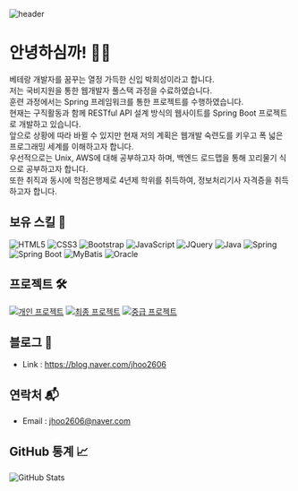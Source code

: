 <!-- Header -->
![header](https://capsule-render.vercel.app/api?type=waving&color=timeGradient&text=어서오고~%20&animation=twinkling&fontSize=35&fontAlignY=40&fontAlign=70&height=250)


<!-- Introduction -->
# 안녕하심까! ✋🏻

베테랑 개발자를 꿈꾸는 열정 가득한 신입 박희성이라고 합니다.  
저는 국비지원을 통한 웹개발자 풀스택 과정을 수료하였습니다.  
훈련 과정에서는 Spring 프레임워크를 통한 프로젝트를 수행하였습니다.  
현재는 구직활동과 함께 RESTful API 설계 방식의 웹사이트를 Spring Boot 프로젝트로 개발하고 있습니다.  
앞으로 상황에 따라 바뀔 수 있지만 현재 저의 계획은 웹개발 숙련도를 키우고 폭 넓은 프로그래밍 세계를 이해하고자 합니다.  
우선적으로는 Unix, AWS에 대해 공부하고자 하며, 백엔드 로드맵을 통해 꼬리물기 식으로 공부하고자 합니다.  
또한 취직과 동시에 학점은행제로 4년제 학위를 취득하여, 정보처리기사 자격증을 취득하고자 합니다.

<!-- Tech Stack -->
## 보유 스킬 🚀
![HTML5](https://img.shields.io/badge/-HTML5-E34F26?style=flat-square&logo=html5&logoColor=white&labelColor=E34F26) ![CSS3](https://img.shields.io/badge/-CSS3-1572B6?style=flat-square&logo=css3&logoColor=white&labelColor=1572B6) ![Bootstrap](https://img.shields.io/badge/-Bootstrap-563D7C?style=flat-square&logo=bootstrap&logoColor=white&labelColor=563D7C)
![JavaScript](https://img.shields.io/badge/-JavaScript-F7DF1E?style=flat-square&logo=javascript&logoColor=white&labelColor=F7DF1E) ![JQuery](https://img.shields.io/badge/-JQuery-0769AD?style=flat-square&logo=jquery&logoColor=white&labelColor=0769AD) ![Java](https://img.shields.io/badge/-Java-007396?style=flat-square&logo=java&logoColor=white&labelColor=007396) ![Spring](https://img.shields.io/badge/-Spring-6DB33F?style=flat-square&logo=spring&logoColor=white&labelColor=6DB33F) ![Spring Boot](https://img.shields.io/badge/-Spring%20Boot-6DB33F?style=flat-square&logo=spring-boot&logoColor=white&labelColor=6DB33F) ![MyBatis](https://img.shields.io/badge/-MyBatis-000000?style=flat-square&logo=mybatis&logoColor=white&labelColor=000000) ![Oracle](https://img.shields.io/badge/-Oracle-F80000?style=flat-square&logo=oracle&logoColor=white&labelColor=F80000)

<!-- Projects -->
## 프로젝트 🛠️
[![개인 프로젝트](https://img.shields.io/badge/개인%20프로젝트-239120?style=for-the-badge&logo=github&logoColor=white&labelColor=#FFCC66)](https://github.com/bakisung/github/tree/main/spring_boot/personal_project)
[![최종 프로젝트](https://img.shields.io/badge/최종%20프로젝트-239120?style=for-the-badge&logo=github&logoColor=white&labelColor=#3399FF)](https://github.com/yourusername/project2)
[![중급 프로젝트](https://img.shields.io/badge/중급%20프로젝트-239120?style=for-the-badge&logo=github&logoColor=white&labelColor=#FF6666)](https://github.com/yourusername/project3)

<!-- Blog -->
## 블로그 🧾
- Link : https://blog.naver.com/jhoo2606

<!-- Contact -->
## 연락처 📬
- Email : [jhoo2606@naver.com](mailto:jhoo2606@naver.com)  
  

<!-- GitHub Stats -->
## GitHub 통계 📈
![GitHub Stats](https://github-readme-stats.vercel.app/api?username=bakisung&show_icons=true&count_private=true&theme=radical)
